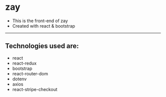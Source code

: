 # zay

- This is the front-end of zay
- Created with react & bootstrap 

<hr /> 

## Technologies used are:

<ul>
  <li>react</li>
  <li>react-redux</li>
  <li>bootstrap</li>
  <li>react-router-dom</li>
  <li>dotenv</li>
  <li>axios</li>
  <li>react-stripe-checkout</li>
</ul>